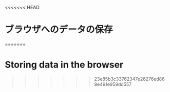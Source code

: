 
<<<<<<< HEAD
# ブラウザへのデータの保存
=======
# Storing data in the browser
>>>>>>> 23e85b3c33762347e26276ed869e491e959dd557
